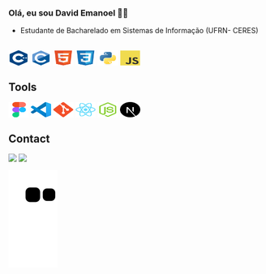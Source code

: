### Olá, eu sou David Emanoel 👋😄
<ul>
  <li> Estudante de Bacharelado em Sistemas de Informação (UFRN- CERES)
</ul>

<div style="display: inline_block"><br>
  <img align="center" alt="A little logo of C plus plus" height="30" width="40" src="https://raw.githubusercontent.com/devicons/devicon/master/icons/cplusplus/cplusplus-plain.svg">
  
  <img align="center" alt="A little logo of C" height="30" width="40" src="https://raw.githubusercontent.com/devicons/devicon/master/icons/c/c-original.svg">
  
  <img align="center" alt="A little logo of HTML 5" height="30" width="40" src="https://raw.githubusercontent.com/devicons/devicon/master/icons/html5/html5-original.svg">
  
  <img align="center" alt="A little logo of CSS 3" height="30" width="40" src="https://raw.githubusercontent.com/devicons/devicon/master/icons/css3/css3-original.svg">
  
  <img align="center" alt="A little logo of Python" height="30" width="40" src="https://raw.githubusercontent.com/devicons/devicon/master/icons/python/python-original.svg">
  
  <img align="center" alt="A little logo of JavaScript" height="30" width="40" src="https://raw.githubusercontent.com/devicons/devicon/master/icons/javascript/javascript-original.svg">
 
 </div>
  
## Tools
  <div style="display: inline_block">
      <img align="center" alt="A little logo of Figma tool" height="30" width="40" src="https://raw.githubusercontent.com/devicons/devicon/master/icons/figma/figma-original.svg">    
      <img align="center" alt="A little logo of VsCode tool" height="30" width="40" src="https://raw.githubusercontent.com/devicons/devicon/master/icons/vscode/vscode-original.svg">    
      <img align="center" alt="A little logo of Git tool" height="30" width="40" src="https://raw.githubusercontent.com/devicons/devicon/master/icons/git/git-original.svg">    
    <img align="center" alt="A little logo of ReactJs framework" height="30" width="40" src="https://raw.githubusercontent.com/devicons/devicon/master/icons/react/react-original.svg">    
    <img align="center" alt="A little logo of Node JS framework" height="30" width="40" src="https://raw.githubusercontent.com/devicons/devicon/master/icons/nodejs/nodejs-original.svg">    
    <img align="center" alt="A little logo of NextJs framework" height="30" width="40" src="https://raw.githubusercontent.com/devicons/devicon/master/icons/nextjs/nextjs-original.svg">    
  </div>

</div>



## Contact

<div> 
  <github href="https://www.instagram.com/davi_em/" target="_blank"><img src="https://img.shields.io/badge/-Instagram-%23E4405F?style=for-the-badge&logo=instagram&logoColor=white" target="_blank"></a>
 	<a href = "mailto:david.emanoel.706@ufrn.edu.br"><img src="https://img.shields.io/badge/-Gmail-%23333?style=for-the-badge&logo=gmail&logoColor=white" target="_blank"></a>
   
 
  ![Snake animation](https://github.com/rafaballerini/rafaballerini/blob/output/github-contribution-grid-snake.svg)
</div>
